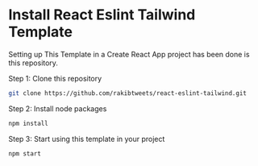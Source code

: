 # Install React Eslint Tailwind Template

Setting up This Template in a Create React App project has been done is this repository.

Step 1: Clone this repository

```sh
git clone https://github.com/rakibtweets/react-eslint-tailwind.git

```

Step 2: Install node packages

```sh
npm install
```

Step 3: Start using this template in your project

```sh
npm start

```
